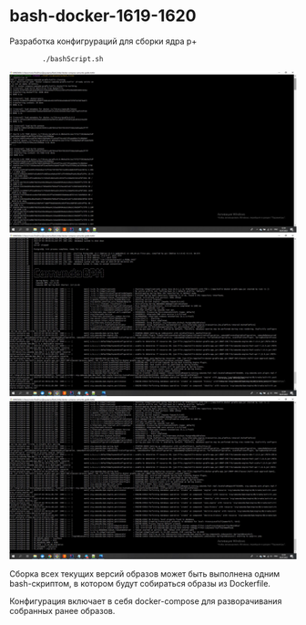 # bash-docker-1619-1620

Разработка конфигрураций для сборки ядра  p+

			./bashScript.sh


<img src="./images/img0.JPG" alt="docker" title="Headers">

<img src="./images/img1.JPG" alt="docker" title="Headers">

<img src="./images/img2.JPG" alt="docker" title="Headers">

Сборка всех текущих версий образов может быть выполнена одним bash-скриптом, в котором будут собираться образы из Dockerfile.

Конфигурация включает в себя docker-compose для разворачивания собранных ранее образов. 